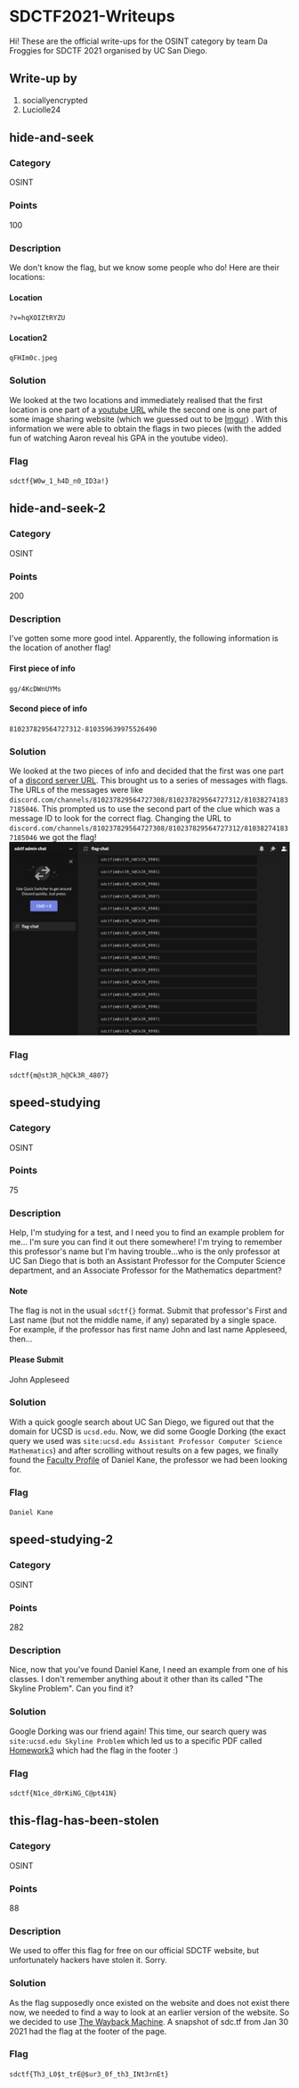 # SDCTF2021-Writeups
Hi! These are the official write-ups for the OSINT category by team Da Froggies for SDCTF 2021 organised by UC San Diego.

## Write-up by
1. sociallyencrypted
2. Luciolle24

## hide-and-seek
### Category
OSINT
### Points
100
### Description
We don't know the flag, but we know some people who do! Here are their locations:
#### Location
`?v=hqXOIZtRYZU`
#### Location2
`qFHIm0c.jpeg`

### Solution
We looked at the two locations and immediately realised that the first location is one part of a [youtube URL](https://www.youtube.com/watch?v=hqXOIZtRYZU) while the second one is one part of some image sharing website (which we guessed out to be [Imgur](https://i.imgur.com/qFHIm0c.jpeg)) . With this information we were able to obtain the flags in two pieces (with the added fun of watching Aaron reveal his GPA in the youtube video).

### Flag
`sdctf{W0w_1_h4D_n0_ID3a!}`

## hide-and-seek-2
### Category
OSINT
### Points
200
### Description
I've gotten some more good intel. Apparently, the following information is the location of another flag!
#### First piece of info
`gg/4KcDWnUYMs`
#### Second piece of info
`810237829564727312-810359639975526490`

### Solution
We looked at the two pieces of info and decided that the first was one part of a [discord server URL](https://www.discord.gg/4KcDWnUYMs). This brought us to a series of messages with flags. The URLs of the messages were like `discord.com/channels/810237829564727308/810237829564727312/810382741837185046`. This prompted us to use the second part of the clue which was a message ID to look
for the correct flag. Changing the URL to `discord.com/channels/810237829564727308/810237829564727312/810382741837185046` we got the flag!
![alt text](https://github.com/sociallyencrypted/SDCTF2021-Writeups/blob/9efa4d90e5f2f5f5eb17e8bbeab838b54f402434/sdctf%20admin%20chat%20server.png "Screenshot of the Discord Server")

### Flag
`sdctf{m@st3R_h@Ck3R_4807}`

## speed-studying
### Category
OSINT
### Points
75
### Description
Help, I'm studying for a test, and I need you to find an example problem for me... I'm sure you can find it out there somewhere! I'm trying to remember this professor's name but I'm having trouble...who is the only professor at UC San Diego that is both an Assistant Professor for the Computer Science department, and an Associate Professor for the Mathematics department?
#### Note
The flag is not in the usual `sdctf{}` format. Submit that professor's First and Last name (but not the middle name, if any) separated by a single space. For example, if the professor has first name John and last name Appleseed, then...
#### Please Submit
John Appleseed

### Solution
With a quick google search about UC San Diego, we figured out that the domain for UCSD is `ucsd.edu`. Now, we did some Google Dorking (the exact query we used was `site:ucsd.edu Assistant Professor Computer Science Mathematics`) and after scrolling without results on a few pages, we finally found the [Faculty Profile](http://cseweb.ucsd.edu/~dakane/) of Daniel Kane, the professor we had been looking for.

### Flag
`Daniel Kane`

## speed-studying-2
### Category
OSINT
### Points
282
### Description
Nice, now that you've found Daniel Kane, I need an example from one of his classes. I don't remember anything about it other than its called "The Skyline Problem". Can you find it?

### Solution
Google Dorking was our friend again! This time, our search query was `site:ucsd.edu Skyline Problem` which led us to a specific PDF called [Homework3](https://cseweb.ucsd.edu/~dakane/CSE101%20Problem%20Archive/F18/Homework3.pdf) which had the flag in the footer :)

### Flag
`sdctf{N1ce_d0rKiNG_C@pt41N}`

## this-flag-has-been-stolen
### Category
OSINT
### Points
88
### Description
We used to offer this flag for free on our official SDCTF website, but unfortunately hackers have stolen it. Sorry.

### Solution
As the flag supposedly once existed on the website and does not exist there now, we needed to find a way to look at an earlier version of the website. So we decided to use [The Wayback Machine](https://archive.org/web/). A snapshot of sdc.tf from Jan 30 2021 had the flag at the footer of the page.

### Flag
`sdctf{Th3_L0$t_trE@$ur3_0f_th3_INt3rnEt}`
